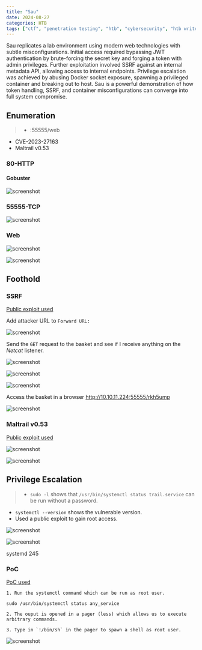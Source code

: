```yaml
---
title: "Sau"
date: 2024-08-27
categories: HTB
tags: ["ctf", "penetration testing", "htb", "cybersecurity", "htb writeup", "htb walkthrough", "hackthebox", "sau", "writeup"]
---
```


Sau replicates a lab environment using modern web technologies with subtle misconfigurations.
Initial access required bypassing JWT authentication by brute-forcing the secret key and forging a token with admin privileges.
Further exploitation involved SSRF against an internal metadata API, allowing access to internal endpoints.
Privilege escalation was achieved by abusing Docker socket exposure, spawning a privileged container and breaking out to host.
Sau is a powerful demonstration of how token handling, SSRF, and container misconfigurations can converge into full system compromise.

## Enumeration

> - :55555/web
- CVE-2023-27163
- Maltrail v0.53

### 80-HTTP

#### Gobuster

![screenshot](/assets/images/sau1.png)

### 55555-TCP

![screenshot](/assets/images/sau16.png)

### Web

![screenshot](/assets/images/sau17.png)

![screenshot](/assets/images/sau18.png)

## Foothold

### SSRF

[Public exploit used](https://github.com/entr0pie/CVE-2023-27163)

Add attacker URL to `Forward URL:`

![screenshot](/assets/images/sau21.png)

Send the `GET` request to the basket and see if I receive anything on the *Netcat* listener.

![screenshot](/assets/images/sau22.png)

![screenshot](/assets/images/sau23.png)

![screenshot](/assets/images/sau24.png)

Access the basket in a browser http://10.10.11.224:55555/rkh5ump

![screenshot](/assets/images/sau25.png)

### Maltrail v0.53

[Public exploit used](https://github.com/spookier/Maltrail-v0.53-Exploit)

![screenshot](/assets/images/sau7.png)

![screenshot](/assets/images/sau6.png)

## Privilege Escalation

>- `sudo -l` shows that `/usr/bin/systemctl status trail.service` can be run without a password. 
- `systemctl --version` shows the vulnerable version.
- Used a public exploit to gain root access. 

![screenshot](/assets/images/sau9.png)

![screenshot](/assets/images/sau11.png)

systemd 245

### PoC

[PoC used](https://packetstormsecurity.com/files/174130/systemd-246-Local-Root-Privilege-Escalation.html)

```text
1. Run the systemctl command which can be run as root user.

sudo /usr/bin/systemctl status any_service

2. The ouput is opened in a pager (less) which allows us to execute arbitrary commands.

3. Type in `!/bin/sh` in the pager to spawn a shell as root user.
```

![screenshot](/assets/images/sau13.png)


